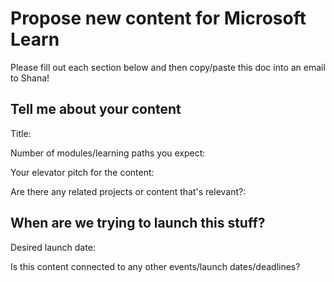# Propose new content for Microsoft Learn

Please fill out each section below and then copy/paste this doc into an email to Shana!

## Tell me about your content

Title: 

Number of modules/learning paths you expect:

Your elevator pitch for the content:

Are there any related projects or content that's relevant?:

## When are we trying to launch this stuff?

Desired launch date:

Is this content connected to any other events/launch dates/deadlines?

